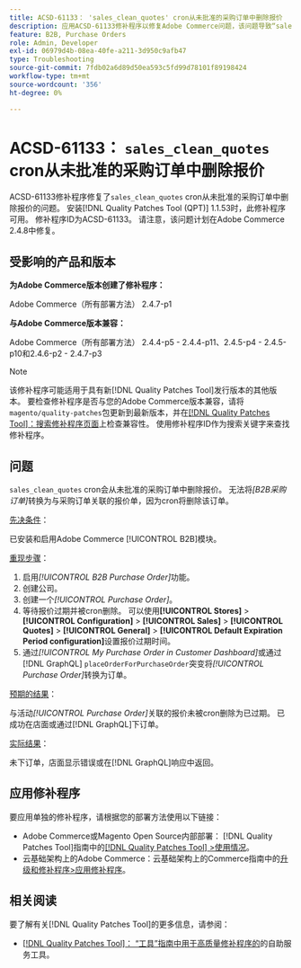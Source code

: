 ```yaml
---
title: ACSD-61133： 'sales_clean_quotes' cron从未批准的采购订单中删除报价
description: 应用ACSD-61133修补程序以修复Adobe Commerce问题，该问题导致“sales_clean_quotes”cron从未批准的采购订单中删除报价。
feature: B2B, Purchase Orders
role: Admin, Developer
exl-id: 06979d4b-08ea-40fe-a211-3d950c9afb47
type: Troubleshooting
source-git-commit: 7fdb02a6d89d50ea593c5fd99d78101f89198424
workflow-type: tm+mt
source-wordcount: '356'
ht-degree: 0%

---
```


# ACSD-61133： `sales_clean_quotes` cron从未批准的采购订单中删除报价

ACSD-61133修补程序修复了`sales_clean_quotes` cron从未批准的采购订单中删除报价的问题。 安装[!DNL Quality Patches Tool (QPT)] 1.1.53时，此修补程序可用。 修补程序ID为ACSD-61133。 请注意，该问题计划在Adobe Commerce 2.4.8中修复。

## 受影响的产品和版本

**为Adobe Commerce版本创建了修补程序：**

Adobe Commerce（所有部署方法） 2.4.7-p1

**与Adobe Commerce版本兼容：**

Adobe Commerce（所有部署方法） 2.4.4-p5 - 2.4.4-p11、2.4.5-p4 - 2.4.5-p10和2.4.6-p2 - 2.4.7-p3

>[!NOTE]
>
>该修补程序可能适用于具有新[!DNL Quality Patches Tool]发行版本的其他版本。 要检查修补程序是否与您的Adobe Commerce版本兼容，请将`magento/quality-patches`包更新到最新版本，并在[[!DNL Quality Patches Tool]：搜索修补程序页面](https://experienceleague.adobe.com/tools/commerce-quality-patches/index.html?lang=zh-Hans)上检查兼容性。 使用修补程序ID作为搜索关键字来查找修补程序。

## 问题

`sales_clean_quotes` cron会从未批准的采购订单中删除报价。 无法将&#x200B;*[B2B采购订单]*&#x200B;转换为与采购订单关联的报价单，因为cron将删除该订单。

<u>先决条件</u>：

已安装和启用Adobe Commerce [!UICONTROL B2B]模块。

<u>重现步骤</u>：

1. 启用&#x200B;*[!UICONTROL B2B Purchase Order]*&#x200B;功能。
1. 创建公司。
1. 创建一个&#x200B;*[!UICONTROL Purchase Order]*。
1. 等待报价过期并被cron删除。 可以使用&#x200B;**[!UICONTROL Stores]** > **[!UICONTROL Configuration]** > **[!UICONTROL Sales]** > **[!UICONTROL Quotes]** > **[!UICONTROL General]** > **[!UICONTROL Default Expiration Period configuration]**&#x200B;设置报价过期时间。
1. 通过&#x200B;*[!UICONTROL My Purchase Order in Customer Dashboard]*&#x200B;或通过[!DNL GraphQL] `placeOrderForPurchaseOrder`突变将&#x200B;*[!UICONTROL Purchase Order]*&#x200B;转换为订单。

<u>预期的结果</u>：

与活动&#x200B;*[!UICONTROL Purchase Order]*&#x200B;关联的报价未被cron删除为已过期。 已成功在店面或通过[!DNL GraphQL]下订单。

<u>实际结果</u>：

未下订单，店面显示错误或在[!DNL GraphQL]响应中返回。

## 应用修补程序

要应用单独的修补程序，请根据您的部署方法使用以下链接：

* Adobe Commerce或Magento Open Source内部部署： [!DNL Quality Patches Tool]指南中的[[!DNL Quality Patches Tool] >使用情况](/help/tools/quality-patches-tool/usage.md)。
* 云基础架构上的Adobe Commerce：云基础架构上的Commerce指南中的[升级和修补程序>应用修补程序](https://experienceleague.adobe.com/docs/commerce-cloud-service/user-guide/develop/upgrade/apply-patches.html?lang=zh-Hans)。

## 相关阅读

要了解有关[!DNL Quality Patches Tool]的更多信息，请参阅：

* [[!DNL Quality Patches Tool]： “工具”指南中用于高质量修补程序的](/help/tools/quality-patches-tool/quality-patches-tool-to-self-serve-quality-patches.md)的自助服务工具。
